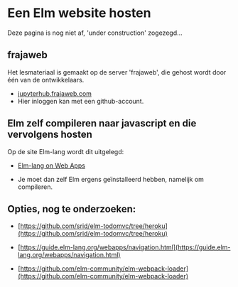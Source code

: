 # Een Elm website hosten

Deze pagina is nog niet af, 'under construction' zogezegd...

## frajaweb

Het lesmateriaal is gemaakt op de server 'frajaweb', die gehost wordt door één van de ontwikkelaars.
+ [jupyterhub.frajaweb.com](https://jupyterhub.frajaweb.com/hub/login)
+ Hier inloggen kan met een github-account.

## Elm zelf compileren naar javascript en die vervolgens hosten

Op de site Elm-lang wordt dit uitgelegd:

+ [Elm-lang on Web Apps](https://guide.elm-lang.org/webapps/)

+ Je moet dan zelf Elm ergens geïnstalleerd hebben, namelijk om compileren.





## Opties, nog te onderzoeken:

+ [https://github.com/srid/elm-todomvc/tree/heroku](https://github.com/srid/elm-todomvc/tree/heroku)


+ [https://guide.elm-lang.org/webapps/navigation.html](https://guide.elm-lang.org/webapps/navigation.html)
+ [https://github.com/elm-community/elm-webpack-loader](https://github.com/elm-community/elm-webpack-loader)
